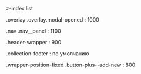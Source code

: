z-index list

.overlay 
  .overlay.modal-opened : 1000

.nav
  .nav__panel : 1100  

.header-wrapper : 900

.collection-footer : по умолчанию

.wrapper-position-fixed .button-plus--add-new : 800
